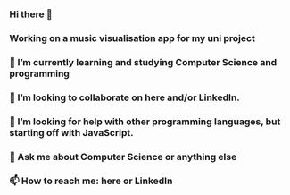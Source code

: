 ###   Hi there 👋
###   Working on a music visualisation app for my uni project
### 🌱 I’m currently learning and studying Computer Science and programming
### 👯 I’m looking to collaborate on here and/or LinkedIn.
### 🤔 I’m looking for help with other programming languages, but starting off with JavaScript.
### 💬 Ask me about Computer Science or anything else
### 📫 How to reach me: here or LinkedIn

<!--
**Gurp5/Gurp5** is a ✨ _special_ ✨ repository because its `README.md` (this file) appears on your GitHub profile.

Here are some ideas to get you started:

- 🔭 I’m currently working on a group assignment for my midterm university assignment. We are builing a static website using only HTML and CSS.
- 🌱 I’m currently learning Computer Science and programming
- 👯 I’m looking to collaborate on here and/or LinkedIn. Recommend or help me learning other languages
- 🤔 I’m looking for help with Programming other languages but staring off with JavaScript.
- 💬 Ask me about Computer Science or anything else
- 📫 How to reach me: here or LinkedIn
- 😄 Pronouns: ...
- ⚡ Fun fact: ...
-->
